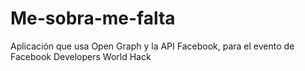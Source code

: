 Me-sobra-me-falta
=================

Aplicación que usa Open Graph y la API Facebook, para el evento de Facebook Developers World Hack